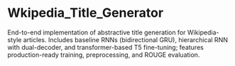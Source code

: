 # Wkipedia_Title_Generator
End-to-end implementation of abstractive title generation for Wikipedia-style articles. Includes baseline RNNs (bidirectional GRU), hierarchical RNN with dual-decoder, and transformer-based T5 fine-tuning; features production-ready training, preprocessing, and ROUGE evaluation.
